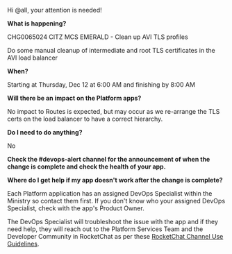 Hi @all, your attention is needed! 

**What is happening?**

CHG0065024 CITZ MCS EMERALD - Clean up AVI TLS profiles

Do some manual cleanup of intermediate and root TLS certificates in the AVI load balancer

**When?**

Starting at Thursday, Dec 12 at 6:00 AM and finishing by 8:00 AM

**Will there be an impact on the Platform apps?**

No impact to Routes is expected, but may occur as we re-arrange the TLS certs on the load balancer to have a correct hierarchy.

**Do I need to do anything?**

No

**Check the #devops-alert channel for the announcement of when the change is complete and check the health of your app.**

**Where do I get help if my app doesn't work after the change is complete?**

Each Platform application has an assigned DevOps Specialist within the Ministry so contact them first. If you don't know who your assigned DevOps Specialist, check with the app's Product Owner.

The DevOps Specialist will troubleshoot the issue with the app and if they need help, they will reach out to the Platform Services Team and the Developer Community in RocketChat as per these [RocketChat Channel Use Guidelines](https://developer.gov.bc.ca/docs/default/component/bc-developer-guide/rocketchat/rocketchat-channel-descriptions/).
